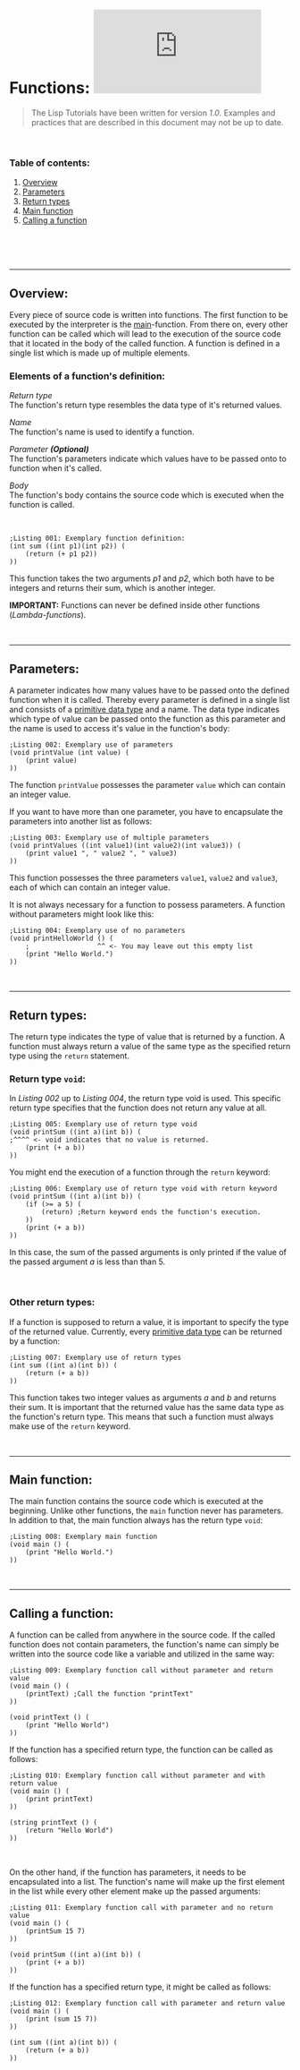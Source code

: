 # Functions: ![](https://img.shields.io/github/size/Christian-2003/LISP-Interpreter/Documentation/Lisp/Functions.md?label=File%20size)
> The Lisp Tutorials have been written for version _1.0_. Examples and practices that are described in this document may not be up to date.

<br/>

### Table of contents:
1. [Overview](#overview)
2. [Parameters](#parameters)
3. [Return types](#return)
4. [Main function](#main)
5. [Calling a function](#call)

<br/>
<br/>
<br/>

***

## Overview: <a name="overview"></a>

Every piece of source code is written into functions. The first function to be executed by the interpreter is the [main](#main)-function. From there on, every other function can be called which will lead to the execution of the source code that it located in the body of the called function. A function is defined in a single list which is made up of multiple elements.

### Elements of a function's definition:
_Return type_
<br>
The function's return type resembles the data type of it's returned values.

_Name_
<br/>
The function's name is used to identify a function.

_Parameter **(Optional)**_
<br/>
The function's parameters indicate which values have to be passed onto to function when it's called.

_Body_
<br/>
The function's body contains the source code which is executed when the function is called.

<br/>

```Lisp
;Listing 001: Exemplary function definition:
(int sum ((int p1)(int p2)) (
    (return (+ p1 p2))
))
```
This function takes the two arguments _p1_ and _p2_, which both have to be integers and returns their sum, which is another integer.

**IMPORTANT:** Functions can never be defined inside other functions (_Lambda-functions_).

<br/>

***

## Parameters: <a name="parameters"></a>

A parameter indicates how many values have to be passed onto the defined function when it is called. Thereby every parameter is defined in a single list and consists of a [primitive data type](https://github.com/Christian-2003/LISP-Interpreter/blob/main/Documentation/Lisp/Data%20types.md#primitive-data-types-) and a name. The data type indicates which type of value can be passed onto the function as this parameter and the name is used to access it's value in the function's body:
```Lisp
;Listing 002: Exemplary use of parameters
(void printValue (int value) (
    (print value)
))
```
The function `printValue` possesses the parameter `value` which can contain an integer value.

If you want to have more than one parameter, you have to encapsulate the parameters into another list as follows:
```Lisp
;Listing 003: Exemplary use of multiple parameters
(void printValues ((int value1)(int value2)(int value3)) (
    (print value1 ", " value2 ", " value3)
))
```
This function possesses the three parameters `value1`, `value2` and `value3`, each of which can contain an integer value.

It is not always necessary for a function to possess parameters. A function without parameters might look like this:
```Lisp
;Listing 004: Exemplary use of no parameters
(void printHelloWorld () (
    ;                 ^^ <- You may leave out this empty list
    (print "Hello World.")
))
```

<br/>

***

## Return types: <a name="return"></a>

The return type indicates the type of value that is returned by a function. A function must always return a value of the same type as the specified return type using the `return` statement.

### Return type `void`:
In _Listing 002_ up to _Listing 004_, the return type void is used. This specific return type specifies that the function does not return any value at all.
```Lisp
;Listing 005: Exemplary use of return type void
(void printSum ((int a)(int b)) (
;^^^^ <- void indicates that no value is returned.
    (print (+ a b))
))
```
You might end the execution of a function through the `return` keyword:
```Lisp
;Listing 006: Exemplary use of return type void with return keyword
(void printSum ((int a)(int b)) (
    (if (>= a 5) (
        (return) ;Return keyword ends the function's execution.
    ))
    (print (+ a b))
))
```
In this case, the sum of the passed arguments is only printed if the value of the passed argument _a_ is less than than 5.

<br/>

### Other return types:
If a function is supposed to return a value, it is important to specify the type of the returned value. Currently, every [primitive data type](https://github.com/Christian-2003/LISP-Interpreter/blob/main/Documentation/Lisp/Data%20types.md#primitive-data-types-) can be returned by a function:
```Lisp
;Listing 007: Exemplary use of return types
(int sum ((int a)(int b)) (
    (return (+ a b))
))
```
This function takes two integer values as arguments _a_ and _b_ and returns their sum. It is important that the returned value has the same data type as the function's return type. This means that such a function must always make use of the `return` keyword.

<br/>

***

## Main function: <a name="main"></a>

The main function contains the source code which is executed at the beginning. Unlike other functions, the `main` function never has parameters. In addition to that, the main function always has the return type `void`:
```Lisp
;Listing 008: Exemplary main function
(void main () (
    (print "Hello World.")
))
```

<br/>

***

## Calling a function: <a name="call"></a>

A function can be called from anywhere in the source code. If the called function does not contain parameters, the function's name can simply be written into the source code like a variable and utilized in the same way:
```Lisp
;Listing 009: Exemplary function call without parameter and return value
(void main () (
    (printText) ;Call the function "printText"
))

(void printText () (
    (print "Hello World")
))
```
If the function has a specified return type, the function can be called as follows:
```Lisp
;Listing 010: Exemplary function call without parameter and with return value
(void main () (
    (print printText)
))

(string printText () (
    (return "Hello World")
))
```

<br/>

On the other hand, if the function has parameters, it needs to be encapsulated into a list. The function's name will make up the first element in the list while every other element make up the passed arguments:
```Lisp
;Listing 011: Exemplary function call with parameter and no return value
(void main () (
    (printSum 15 7)
))

(void printSum ((int a)(int b)) (
    (print (+ a b))
))
```
If the function has a specified return type, it might be called as follows:
```Lisp
;Listing 012: Exemplary function call with parameter and return value
(void main () (
    (print (sum 15 7))
))

(int sum ((int a)(int b)) (
    (return (+ a b))
))
```
